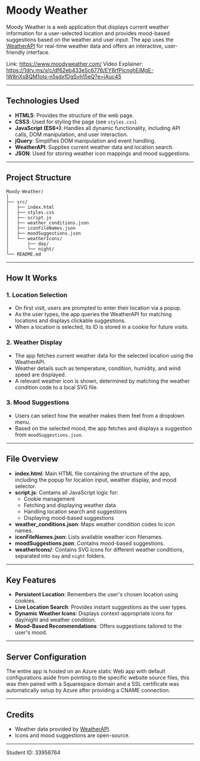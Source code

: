 # Moody Weather

Moody Weather is a web application that displays current weather information for a user-selected location and provides mood-based suggestions based on the weather and user input. The app uses the [WeatherAPI](https://www.weatherapi.com/) for real-time weather data and offers an interactive, user-friendly interface.

Link: https://www.moodyweather.com/
Video Explainer: https://1drv.ms/v/c/df62eb433e5c6776/EY8rfPjcnghEiMgE-lW8nXsBQM1ots-n5sdxfDgSvh15eQ?e=jAuc45

---

## Technologies Used

- **HTML5**: Provides the structure of the web page.
- **CSS3**: Used for styling the page (see `styles.css`).
- **JavaScript (ES6+)**: Handles all dynamic functionality, including API calls, DOM manipulation, and user interaction.
- **jQuery**: Simplifies DOM manipulation and event handling.
- **WeatherAPI**: Supplies current weather data and location search.
- **JSON**: Used for storing weather icon mappings and mood suggestions.

---

## Project Structure

```
Moody-Weather/
│
├── src/
│   ├── index.html
│   ├── styles.css
│   ├── script.js
│   ├── weather_conditions.json
│   ├── iconFileNames.json
│   ├── moodSuggestions.json
│   └── weatherIcons/
│       ├── day/
│       └── night/
└── README.md
```

---

## How It Works

### 1. Location Selection

- On first visit, users are prompted to enter their location via a popup.
- As the user types, the app queries the WeatherAPI for matching locations and displays clickable suggestions.
- When a location is selected, its ID is stored in a cookie for future visits.

### 2. Weather Display

- The app fetches current weather data for the selected location using the WeatherAPI.
- Weather details such as temperature, condition, humidity, and wind speed are displayed.
- A relevant weather icon is shown, determined by matching the weather condition code to a local SVG file.

### 3. Mood Suggestions

- Users can select how the weather makes them feel from a dropdown menu.
- Based on the selected mood, the app fetches and displays a suggestion from `moodSuggestions.json`.

---

## File Overview

- **index.html**: Main HTML file containing the structure of the app, including the popup for location input, weather display, and mood selector.
- **script.js**: Contains all JavaScript logic for:
  - Cookie management
  - Fetching and displaying weather data
  - Handling location search and suggestions
  - Displaying mood-based suggestions
- **weather_conditions.json**: Maps weather condition codes to icon names.
- **iconFileNames.json**: Lists available weather icon filenames.
- **moodSuggestions.json**: Contains mood-based suggestions.
- **weatherIcons/**: Contains SVG icons for different weather conditions, separated into `day` and `night` folders.

---

## Key Features

- **Persistent Location**: Remembers the user's chosen location using cookies.
- **Live Location Search**: Provides instant suggestions as the user types.
- **Dynamic Weather Icons**: Displays context-appropriate icons for day/night and weather condition.
- **Mood-Based Recommendations**: Offers suggestions tailored to the user's mood.

---

## Server Configuration

The entire app is hosted on an Azure static Web app with default configurations aside from pointing to the specific website source files, this was then paired with a Squarespace domain and a SSL certificate was automatically setup by Azure after providing a CNAME connection.

---

## Credits

- Weather data provided by [WeatherAPI](https://www.weatherapi.com/).
- Icons and mood suggestions are open-source.

---

Student ID: 33958764
